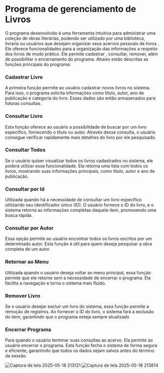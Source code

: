 # Programa de gerenciamento de Livros

O programa desenvolvido é uma ferramenta intuitiva  para administrar uma coleção de obras literárias, podendo ser utilizado por uma biblioteca, livraria ou usuários que desejam organizar seus acervos pessoais de livros . Ele oferece funcionalidades para a organização das informações a respeito dos livros de modo prático. Ele permite cadastrar , consultar, remover, além de possibilitar o encerramento do programa. Abaixo estão descritas as funções principais do programa:



### **Cadastrar Livro**

A primeira função permite ao usuário cadastrar novos livros no sistema. Para isso, o programa solicita informações como título, autor, ano de publicação e categoria do livro. Esses dados são então armazenados  para futuras consultas.

### **Consultar Livro**

Esta função oferece ao usuário a possibilidade de buscar por um livro específico, fornecendo o título ou autor. Através dessa consulta, o usuário consegue verificar rapidamente mais detalhes do livro por ele pesquisado.

### **Consultar Todos**

Se o usuário quiser visualizar todos os livros cadastrados no sistema, ele poderá utilizar essa funcionalidade. Ela retorna uma lista com todos os livros, mostrando suas informações principais, como título, autor e ano de publicação.

### **Consultar por Id**

Utilizada quando há a necessidade de consultar um livro específico utilizando seu identificador único (ID). O usuário fornece o ID do livro, e o sistema retorna as informações completas daquele item, promovendo uma busca rápida.

### **Consultar por Autor**

Essa opção permite ao usuário encontrar todos os livros escritos por um determinado autor. Esta função é útil para quem deseja pesquisar a obra completa de um autor.

###  **Retornar ao Menu**

Utilizada quando o usuário deseja voltar ao menu principal, essa função permite que ele retorne sem a necessidade de encerrar o programa. Ela facilita a navegação e torna o sistema mais fluido.

### **Remover Livro**

Se o usuário desejar excluir um livro do sistema, essa função permite a remoção de registros. Ao fornecer o ID do livro, o sistema fará a exclusão do item, garantindo que o programa esteja sempre atualizado

### **Encerrar Programa**

Para quando o usuário terminar suas consultas ao acervo.  Ela permite ao usuário encerrar o programa. Esta função fecha o sistema de forma segura e eficiente, garantindo que todos os dados sejam salvos antes do término da sessão.


![Captura de tela 2025-05-18 213121](https://github.com/user-attachments/assets/cf968f00-7c13-4ef4-8bd7-dbc94215895b)
![Captura de tela 2025-05-18 213814](https://github.com/user-attachments/assets/46c74904-aed7-4444-9d6f-5c2dedfa7354)





